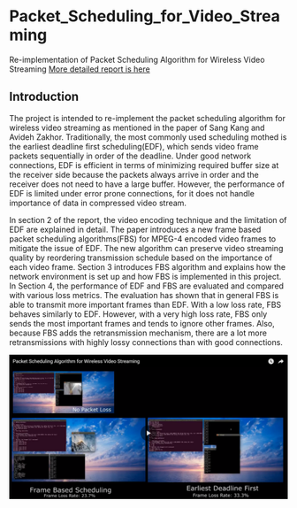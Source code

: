 # Packet_Scheduling_for_Video_Streaming
Re-implementation of Packet Scheduling Algorithm for Wireless Video Streaming
[More detailed report is here](./demo/Final_Report.pdf)

## Introduction
The project is intended to re-implement the packet scheduling algorithm for wireless video streaming as mentioned in the paper of Sang Kang and Avideh Zakhor. Traditionally, the most commonly used scheduling mothed is the earliest deadline first scheduling(EDF), which sends video frame packets sequentially in order of the deadline. Under good network connections, EDF is efficient in terms of minimizing required buffer size at the receiver side because the packets always arrive in order and the receiver does not need to have a large buffer. However, the performance of EDF is limited under error prone connections, for it does not handle importance of data in compressed video stream.

In section 2 of the report, the video encoding technique and the limitation of EDF are explained in detail. The paper introduces a new frame based packet scheduling algorithms(FBS) for MPEG-4 encoded video frames to mitigate the issue of EDF. The new algorithm can preserve video streaming quality by reordering transmission schedule based on the importance of each video frame. Section 3 introduces FBS algorithm and explains how the network environment is set up and how FBS is implemented in this project. In Section 4, the performance of EDF and FBS are evaluated and compared with various loss metrics. The evaluation has shown that in general FBS is able to transmit more important frames than EDF. With a low loss rate, FBS behaves similarly to EDF. However, with a very high loss rate, FBS only sends the most important frames and tends to ignore other frames. Also, because FBS adds the retransmission mechanism, there are a lot more retransmissions with highly lossy connections than with good connections.

[![Demo Video](./demo/git_hub_cover.png)](https://youtu.be/jI6CoPKdEck)
